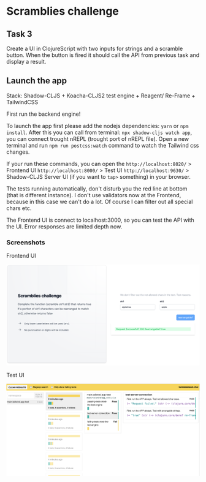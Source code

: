 # Scramblies challenge

## Task 3

Create a UI in ClojureScript with two inputs for strings and a scramble button. When the button is fired it should call the API from previous task and display a result.

## Launch the app

Stack: Shadow-CLJS + Koacha-CLJS2 test engine + Reagent/ Re-Frame + TailwindCSS

First run the backend engine!

To launch the app first please add the nodejs dependencies: `yarn` or `npm install`.
After this you can call from terminal: `npx shadow-cljs watch app`, you can connect trought nREPL (trought port of nREPL file).
Open a new terminal and run `npm run postcss:watch` command to watch the Tailwind css changes.

If your run these commands, you can open the 
`http://localhost:8020/` > Frontend UI 
`http://localhost:8000/` > Test UI
`http://localhost:9630/` > Shadow-CLJS Server UI (if you want to `tap>` something)
in your browser.

The tests running automatically, don't disturb you the red line at bottom (that is different instance).
I don't use validators now at the Frontend, because in this case we can't do a lot. Of course I can filter out all special chars etc.

The Frontend UI is connect to localhost:3000, so you can test the API with the UI.
Error responses are limited depth now.

### Screenshots

Frontend UI

![Frontend UI](screenshots/FUI.png)

Test UI

![Test UI](screenshots/TUI.png)



